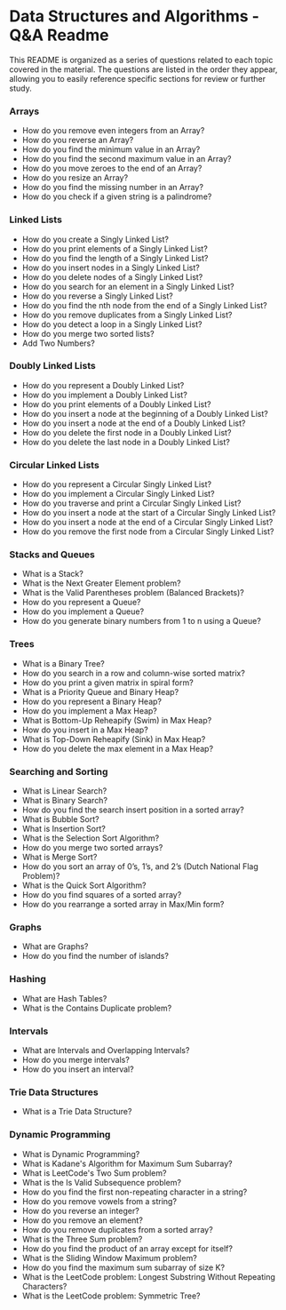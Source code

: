 # Data Structures and Algorithms - Q&A Readme

This README is organized as a series of questions related to each topic covered in the material. The questions are
listed in the order they appear, allowing you to easily reference specific sections for review or further study.

### Arrays

- How do you remove even integers from an Array?
- How do you reverse an Array?
- How do you find the minimum value in an Array?
- How do you find the second maximum value in an Array?
- How do you move zeroes to the end of an Array?
- How do you resize an Array?
- How do you find the missing number in an Array?
- How do you check if a given string is a palindrome?

### Linked Lists

- How do you create a Singly Linked List?
- How do you print elements of a Singly Linked List?
- How do you find the length of a Singly Linked List?
- How do you insert nodes in a Singly Linked List?
- How do you delete nodes of a Singly Linked List?
- How do you search for an element in a Singly Linked List?
- How do you reverse a Singly Linked List?
- How do you find the nth node from the end of a Singly Linked List?
- How do you remove duplicates from a Singly Linked List?
- How do you detect a loop in a Singly Linked List?
- How do you merge two sorted lists?
- Add Two Numbers?

### Doubly Linked Lists

- How do you represent a Doubly Linked List?
- How do you implement a Doubly Linked List?
- How do you print elements of a Doubly Linked List?
- How do you insert a node at the beginning of a Doubly Linked List?
- How do you insert a node at the end of a Doubly Linked List?
- How do you delete the first node in a Doubly Linked List?
- How do you delete the last node in a Doubly Linked List?

### Circular Linked Lists

- How do you represent a Circular Singly Linked List?
- How do you implement a Circular Singly Linked List?
- How do you traverse and print a Circular Singly Linked List?
- How do you insert a node at the start of a Circular Singly Linked List?
- How do you insert a node at the end of a Circular Singly Linked List?
- How do you remove the first node from a Circular Singly Linked List?

### Stacks and Queues

- What is a Stack?
- What is the Next Greater Element problem?
- What is the Valid Parentheses problem (Balanced Brackets)?
- How do you represent a Queue?
- How do you implement a Queue?
- How do you generate binary numbers from 1 to n using a Queue?

### Trees

- What is a Binary Tree?
- How do you search in a row and column-wise sorted matrix?
- How do you print a given matrix in spiral form?
- What is a Priority Queue and Binary Heap?
- How do you represent a Binary Heap?
- How do you implement a Max Heap?
- What is Bottom-Up Reheapify (Swim) in Max Heap?
- How do you insert in a Max Heap?
- What is Top-Down Reheapify (Sink) in Max Heap?
- How do you delete the max element in a Max Heap?

### Searching and Sorting

- What is Linear Search?
- What is Binary Search?
- How do you find the search insert position in a sorted array?
- What is Bubble Sort?
- What is Insertion Sort?
- What is the Selection Sort Algorithm?
- How do you merge two sorted arrays?
- What is Merge Sort?
- How do you sort an array of 0’s, 1’s, and 2’s (Dutch National Flag Problem)?
- What is the Quick Sort Algorithm?
- How do you find squares of a sorted array?
- How do you rearrange a sorted array in Max/Min form?

### Graphs

- What are Graphs?
- How do you find the number of islands?

### Hashing

- What are Hash Tables?
- What is the Contains Duplicate problem?

### Intervals

- What are Intervals and Overlapping Intervals?
- How do you merge intervals?
- How do you insert an interval?

### Trie Data Structures

- What is a Trie Data Structure?

### Dynamic Programming

- What is Dynamic Programming?
- What is Kadane's Algorithm for Maximum Sum Subarray?
- What is LeetCode's Two Sum problem?
- What is the Is Valid Subsequence problem?
- How do you find the first non-repeating character in a string?
- How do you remove vowels from a string?
- How do you reverse an integer?
- How do you remove an element?
- How do you remove duplicates from a sorted array?
- What is the Three Sum problem?
- How do you find the product of an array except for itself?
- What is the Sliding Window Maximum problem?
- How do you find the maximum sum subarray of size K?
- What is the LeetCode problem: Longest Substring Without Repeating Characters?
- What is the LeetCode problem: Symmetric Tree?
